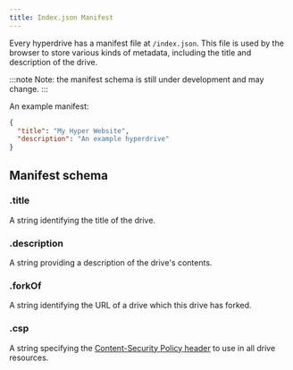 ```yaml
---
title: Index.json Manifest
---
```


Every hyperdrive has a manifest file at `/index.json`. This file is used by the browser to store various kinds of metadata, including the title and description of the drive.

:::note
Note: the manifest schema is still under development and may change.
:::


An example manifest:

```json
{
  "title": "My Hyper Website",
  "description": "An example hyperdrive"
}
```

## Manifest schema

### .title

A string identifying the title of the drive.

### .description

A string providing a description of the drive's contents.

### .forkOf

A string identifying the URL of a drive which this drive has forked.

### .csp

A string specifying the [Content-Security Policy header](https://developer.mozilla.org/en-US/docs/Web/HTTP/CSP) to use in all drive resources.
